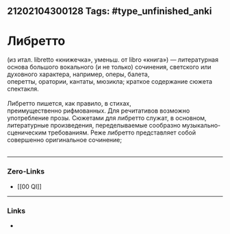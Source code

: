 21202104300128
Tags: #type_unfinished_anki 
---
# Либретто

(из итал. libretto «книжечка», уменьш. от libro «книга») — литературная основа большого вокального (и не только) сочинения, светского или духовного характера, например, оперы, балета, <br>оперетты, оратории, кантаты, мюзикла; краткое содержание сюжета спектакля.<br><br>Либретто пишется, как правило, в стихах, преимущественно рифмованных. Для речитативов возможно употребление прозы. Сюжетами для либретто служат, в основном, литературные произведения, переделываемые сообразно музыкально-сценическим требованиям. Реже либретто представляет собой совершенно оригинальное сочинение;<br><br>

---
### Zero-Links
- [[00 QI]]
---
### Links
-